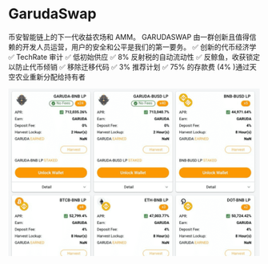 # GarudaSwap

币安智能链上的下一代收益农场和 AMM。 GARUDASWAP 由一群创新且值得信赖的开发人员运营，用户的安全和公平是我们的第一要务。
✅ 创新的代币经济学 ✅ TechRate 审计 ✅ 低初始供应 ✅ 8% 反射税的自动流动性 ✅ 反鲸鱼，收获锁定以防止代币倾销 ✅ 移除迁移代码 ✅ 3% 推荐计划 ✅ 75% 的存款费 (4% )通过天空农业重新分配给持有者

![garudaswap-dapp-defi-bsc-image1_3c89bf5c14910b9eacbc4826b2e5983d](garudaswap-dapp-defi-bsc-image1_3c89bf5c14910b9eacbc4826b2e5983d.png)

